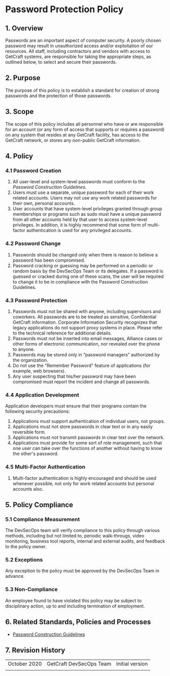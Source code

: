 # Password Protection Policy

## 1. Overview

Passwords are an important aspect of computer security. A poorly chosen password may result in unauthorized access and/or exploitation of our resources. All staff, including contractors and vendors with access to GetCraft systems, are responsible for taking the appropriate steps, as outlined below, to select and secure their passwords.

## 2. Purpose

The purpose of this policy is to establish a standard for creation of strong passwords and the protection of those passwords.

## 3. Scope

The scope of this policy includes all personnel who have or are responsible for an account \(or any form of access that supports or requires a password\) on any system that resides at any GetCraft facility, has access to the GetCraft network, or stores any non-public GetCraft information.

## 4. Policy

### 4.1 Password Creation

1. All user-level and system-level passwords must conform to the _Password Construction Guidelines_.
2. Users must use a separate, unique password for each of their work related accounts. Users may not use any work related passwords for their own, personal accounts.
3. User accounts that have system-level privileges granted through group memberships or programs such as sudo must have a unique password from all other accounts held by that user to access system-level privileges. In addition, it is highly recommend that some form of multi-factor authentication is used for any privileged accounts.

### 4.2 Password Change

1. Passwords should be changed only when there is reason to believe a password has been compromised.
2. Password cracking or guessing may be performed on a periodic or random basis by the DevSecOps Team or its delegates. If a password is guessed or cracked during one of these scans, the user will be required to change it to be in compliance with the Password Construction Guidelines.

### 4.3 Password Protection

1. Passwords must not be shared with anyone, including supervisors and coworkers. All passwords are to be treated as sensitive, Confidential GetCraft information. Corporate Information Security recognizes that legacy applications do not support proxy systems in place. Please refer to the technical reference for additional details.
2. Passwords must not be inserted into email messages, Alliance cases or other forms of electronic communication, nor revealed over the phone to anyone.
3. Passwords may be stored only in “password managers” authorized by the organization.
4. Do not use the "Remember Password" feature of applications \(for example, web browsers\).
5. Any user suspecting that his/her password may have been compromised must report the incident and change all passwords.

### 4.4 Application Development

Application developers must ensure that their programs contain the following security precautions:

1. Applications must support authentication of individual users, not groups.
2. Applications must not store passwords in clear text or in any easily reversible form.
3. Applications must not transmit passwords in clear text over the network.
4. Applications must provide for some sort of role management, such that one user can take over the functions of another without having to know the other's password.

### 4.5 Multi-Factor Authentication

1. Multi-factor authentication is highly encouraged and should be used whenever possible, not only for work related accounts but personal accounts also.

## 5. Policy Compliance

### 5.1 Compliance Measurement

The DevSecOps team will verify compliance to this policy through various methods, including but not limited to, periodic walk-througs, video monitoring, business tool reports, internal and external audits, and feedback to the policy owner.

### 5.2 Exceptions

Any exception to the policy must be approved by the DevSecOps Team in advance.

### 5.3 Non-Compliance

An employee found to have violated this policy may be subject to disciplinary action, up to and including termination of employment.

## 6. Related Standards, Policies and Processes

* [Password Construction Guidelines](password-construction-guidelines.md)

## 7. Revision History

|  |  |  |
| :--- | :--- | :--- |
| October 2020 | GetCraft DevSecOps Team | Initial version |
|  |  |  |

